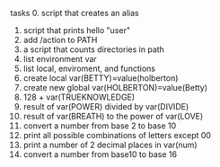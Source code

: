 tasks
0. script that creates an alias
1. script that prints hello "user"
2. add /action to PATH
3. a script that counts directories in path
4. list environment var
5. list local, enviroment, and functions
6. create local var(BETTY)=value(holberton)
7. create new global var(HOLBERTON)=value(Betty)
8. 128 + var(TRUEKNOWLEDGE)
9. result of var(POWER) divided by var(DIVIDE)
10. result of var(BREATH) to the power of var(LOVE)
11. convert a number from base 2 to base 10
12. print all possible combinations of letters except 00
13. print a number of 2 decimal places in var(num)
14. convert a number from base10 to base 16
